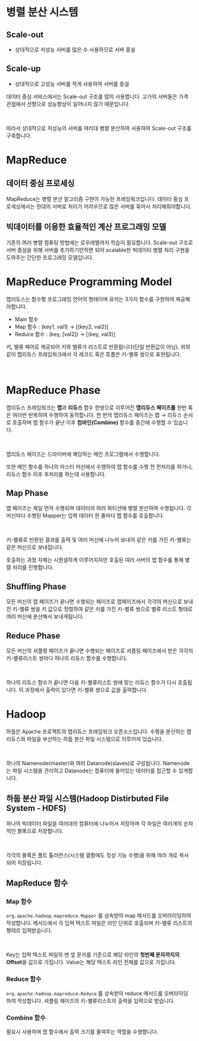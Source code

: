 # 병렬 분산 시스템

## Scale-out

- 상대적으로 저성능 서버를 많은 수 사용하므로 서버 증설

## Scale-up

- 상대적으로 고성능 서버를 적게 사용하여 서버를 증설

데이터 중심 서비스에서는 Scale-out 구조를 많이 사용합니다. 고가의 서버들은 가격 관점에서 선형으로 성능향상이 일어나지 않기 때문입니다.

</br>

따라서 상대적으로 저성능의 서버를 여러대 병렬 분산하여 사용하여 Scale-out 구조를 구축합니다.

# MapReduce

## 데이터 중심 프로세싱

MapReduce는 병렬 분산 알고리즘 구현이 가능한 프레임워크입니다. 데이터 중심 프로세싱에서는 한대의 서버로 처리가 어려우므로 많은 서버를 묶어서 처리해줘야합니다. 

## 빅데이터를 이용한 효율적인 계산 프로그래밍 모델

기존의 여러 병렬 컴퓨팅 방법에는 로우레벨까지 학습이 필요합니다. Scale-out 구조로 서버 증설을 위해 서버를 추가하기만하면 되어 scalable한 빅데이터 병렬 처리 구현을 도와주는 간단한 프로그래밍 모델입니다.

# MapReduce Programming Model

맵리듀스는 함수형 프로그래밍 언어의 형태이며 유저는 3가지 함수를 구현하여 제공해야합니다.

- Main 함수
- Map 함수 : (key1, val1) → [(key2, val2)]
- Reduce 함수 : (key, [val2]) → [(key, val3)]

키, 밸류 페어로 제공되어 키와 밸류가 리스트로 반환됩니다(단일 반환값이 아님). 위와 같이 맵리듀스 프레임워크에서 각 레코드 혹은 튜플은 키-밸류 쌍으로 표현됩니다. 

</br>

# MapReduce Phase

맵리듀스 프레임워크는 **맵**과 **리듀스** 함수 한쌍으로 이루어진 **맵리듀스 페이즈를** 한번 혹은 여러번 반복하여 수행하여 동작합니다. 한 번의 맵리듀스 페이즈는 맵 → 리듀스 순서로 호출하며 맵 함수가 끝난 이후 **컴바인(Combine)** 함수를 중간에 수행할 수 있습니다.

<br/>

맵리듀스 페이즈는 드라이버에 해당하는 메인 프로그램에서 수행합니다.

또한 메인 함수를 하나의 마스터 머신에서 수행하여 맵 함수를 수행 전 전처리를 하거나, 리듀스 함수 이후 후처리를 하는데 사용합니다. 

## Map Phase

맵 페이즈는 제일 먼저 수행되며 데이터의 여러  파티션에 병렬 분산하여 수행됩니다. 각 머신마다 수행된 Mapper는 입력 데이터 한 줄마다 맵 함수를 호출합니다.

<br/>

키-밸류로 반환된 결과를 출력 및 여러 머신에 나누어 보내어 같은 키를 가진 키-밸류는 같은 머신으로 보내집니다.

호출하는 과정 자체는 시퀀셜하게 이루어지지만 호출된 여러 서버의 맵 함수를 통해 병렬 처리를 진행합니다.

## Shuffling Phase

모든 머신의 맵 페이즈가 끝나면 수행되는 페이즈로 맵페이즈에서 각각의 머신으로 보내진 키-밸류 쌍을 키 값으로 정렬하여 같은 키를 가진 키-밸류 쌍으로 밸류 리스트 형태로 여러 머신에 분산해서 보내게됩니다.

## Reduce Phase

모든 머신의 셔플렝 페이즈가 끝나면 수행되는 페이즈로 셔플링 페이즈에서 받은 각각의 키-밸류리스트 쌍마다 하나의 리듀스 함수를 수행합니다.

<br/>

하나의 리듀스 함수가 끝나면 다음 키-밸류리스트 쌍에 맞는 리듀스 함수가 다시 호출됩니다. 이 과정에서 출력이 있다면 키-밸류 쌍으로 값을 출력합니다.

# Hadoop

하둡은 Apache 프로젝트의 맵리듀스 프레임워크 오픈소스입니다. 수행을 분산하는 맵리듀스와 파일을 부산하는 하둡 분산 파일 시스템으로 이루어져 있습니다.

<br/>

하나의 Namenode(master)와 여러 Datanode(slaves)로 구성됩니다. Namenode는 파일 시스템을 관리하고 Datanode는 컴퓨터에 들어있는 데이터를 접근할 수 있게합니다. 

## **하둡 분산 파일 시스템(Hadoop Distirbuted File System - HDFS)**

하나의 빅데이터 파일을 여러대의 컴퓨터에 나누어서 저장하며 각 파일은 여러개의 순차적인 블록으로 저장합니다.

<br/> 

각각의 블록은 폴트 톨러런스(시스템 결함에도 정상 기능 수행)을 위해 여러 개로 복사되어 저장됩니다.

## MapReduce 함수

### Map 함수

`org.apache.hadoop.mapreduce.Mapper` 를 상속받아 map 메서드를 오버라이딩하여 작성합니다. 메서드에서 각 입력 텍스트 파일은 라인 단위로 호출되며 키-밸류 리스트의 형태르 입력받습니다.

</br>

Key는 입력 텍스트 파일의 맨 앞 문자를 기준으로 해당 라인의 **첫번째 문자까지의 Offset**을 값으로 가집니다. Value는 해당 텍스트 라인 전체를 값으로 가집니다.

### Reduce 함수

`org.apache.hadoop.mapreduce.Reduce` 를 상속받아 reduce 메서드를 오버라이딩 하여 작성합니다. 셔플링 페이즈의 키-밸류리스트의 출력을 입력으로 받습니다.

### Combine 함수

필요시 사용하며 맵 함수에서 출력 크기를 줄여주는 역할을 수행합니다.

 